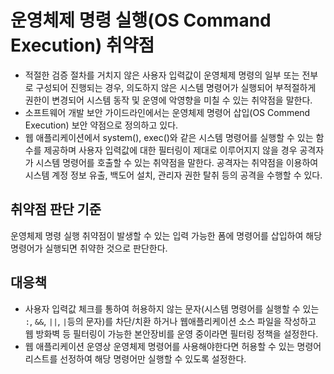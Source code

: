 # 운영체제 명령 실행(OS Command Execution) 취약점
* 적절한 검증 절차를 거치지 않은 사용자 입력값이 운영체제 명령의 일부 또는 전부로 구성되어 진행되는 경우, 의도하지 않은 시스템 명령어가 실행되어 부적절하게 권한이 변경되어 시스템 동작 및 운영에 악영향을 미칠 수 있는 취약점을 말한다. 
* 소프트웨어 개발 보안 가이드라인에서는 운영체제 명령어 삽입(OS Commend Execution) 보안 약점으로 정의하고 있다. 
* 웹 애플리케이션에서 system(), exec()와 같은 시스템 명령어를 실행할 수 있는 함수를 제공하며 사용자 입력값에 대한 필터링이 제대로 이루어지지 않을 경우 공격자가 시스템 명령어를 호출할 수 있는 취약점을 말한다. 공격자는 취약점을 이용하여 시스템 계정 정보 유출, 백도어 설치, 관리자 권한 탈취 등의 공격을 수행할 수 있다. 

## 취약점 판단 기준
운영체제 명령 실행 취약점이 발생할 수 있는 입력 가능한 폼에 명령어를 삽입하여 해당 명령어가 실행되면 취약한 것으로 판단한다. 

## 대응책
* 사용자 입력값 체크를 통하여 허용하지 않는 문자(시스템 명령어를 실행할 수 있는 `:`, `&&`, `||`, `|`등의 문자)를 차단/치환 하거나 웹애플리케이션 소스 파일을 작성하고 웹 방화벽 등 필터링이 가능한 본안장비를 운영 중이라면 필터링 정책을 설정한다. 
* 웹 애플리케이션 운영상 운영체제 명령어를 사용해야한다면 허용할 수 있는 명령어 리스트를 선정하여 해당 명령어만 실행할 수 있도록 설정한다. 